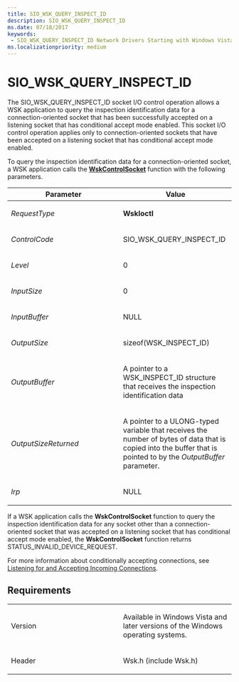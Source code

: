 ```yaml
---
title: SIO_WSK_QUERY_INSPECT_ID
description: SIO_WSK_QUERY_INSPECT_ID
ms.date: 07/18/2017
keywords:
 - SIO_WSK_QUERY_INSPECT_ID Network Drivers Starting with Windows Vista
ms.localizationpriority: medium
---
```


# SIO\_WSK\_QUERY\_INSPECT\_ID


The SIO\_WSK\_QUERY\_INSPECT\_ID socket I/O control operation allows a WSK application to query the inspection identification data for a connection-oriented socket that has been successfully accepted on a listening socket that has conditional accept mode enabled. This socket I/O control operation applies only to connection-oriented sockets that have been accepted on a listening socket that has conditional accept mode enabled.

To query the inspection identification data for a connection-oriented socket, a WSK application calls the [**WskControlSocket**](/windows-hardware/drivers/ddi/wsk/nc-wsk-pfn_wsk_control_socket) function with the following parameters.

<table>
<colgroup>
<col width="50%" />
<col width="50%" />
</colgroup>
<thead>
<tr class="header">
<th>Parameter</th>
<th>Value</th>
</tr>
</thead>
<tbody>
<tr class="odd">
<td><p><em>RequestType</em></p></td>
<td><p><strong>WskIoctl</strong></p></td>
</tr>
<tr class="even">
<td><p><em>ControlCode</em></p></td>
<td><p>SIO_WSK_QUERY_INSPECT_ID</p></td>
</tr>
<tr class="odd">
<td><p><em>Level</em></p></td>
<td><p>0</p></td>
</tr>
<tr class="even">
<td><p><em>InputSize</em></p></td>
<td><p>0</p></td>
</tr>
<tr class="odd">
<td><p><em>InputBuffer</em></p></td>
<td><p>NULL</p></td>
</tr>
<tr class="even">
<td><p><em>OutputSize</em></p></td>
<td><p>sizeof(WSK_INSPECT_ID)</p></td>
</tr>
<tr class="odd">
<td><p><em>OutputBuffer</em></p></td>
<td><p>A pointer to a WSK_INSPECT_ID structure that receives the inspection identification data</p></td>
</tr>
<tr class="even">
<td><p><em>OutputSizeReturned</em></p></td>
<td><p>A pointer to a ULONG-typed variable that receives the number of bytes of data that is copied into the buffer that is pointed to by the <em>OutputBuffer</em> parameter.</p></td>
</tr>
<tr class="odd">
<td><p><em>Irp</em></p></td>
<td><p>NULL</p></td>
</tr>
</tbody>
</table>

If a WSK application calls the **WskControlSocket** function to query the inspection identification data for any socket other than a connection-oriented socket that was accepted on a listening socket that has conditional accept mode enabled, the **WskControlSocket** function returns STATUS\_INVALID\_DEVICE\_REQUEST.

For more information about conditionally accepting connections, see [Listening for and Accepting Incoming Connections](./listening-for-and-accepting-incoming-connections.md).

## Requirements

<table>
<colgroup>
<col width="50%" />
<col width="50%" />
</colgroup>
<tbody>
<tr class="odd">
<td><p>Version</p></td>
<td><p>Available in Windows Vista and later versions of the Windows operating systems.</p></td>
</tr>
<tr class="even">
<td><p>Header</p></td>
<td>Wsk.h (include Wsk.h)</td>
</tr>
</tbody>
</table>

 

